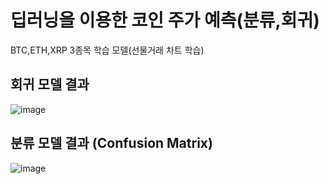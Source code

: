 # 딥러닝을 이용한 코인 주가 예측(분류,회귀)
BTC,ETH,XRP 3종목 학습 모델(선물거래 차트 학습)

## 회귀 모델 결과
![image](https://github.com/Shamera-Debug/DL_-/assets/68696549/e62592bb-bb78-487e-86d1-f0cd1878e21e)

## 분류 모델 결과 (Confusion Matrix)
![image](https://github.com/Shamera-Debug/DL_-/assets/68696549/f35dbeac-3b2d-4f01-b505-41971ab00c43)
